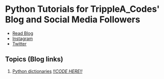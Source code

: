 # Python Tutorials for TrippleA_Codes' Blog and Social Media Followers

-   [Read Blog](https://medium.com/@albertashaba.a)
-   [Instagram](https://www.instagram.com/tripplea_codes/)
-   [Twitter](https://twitter.com/ashabaheebwa)

## Topics (Blog links)

1. [Python dictionaries](https://medium.com/@albertashaba.a/python-tutorial-dictionaries-and-how-to-use-them-70cf028a7b0d)
   *[!!CODE HERE!!](https://github.com/TrippleA-Ashaba/tripplea_codes_tutorials/blob/main/dictionaries/dictionaries.ipynb)*
 
